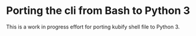 # Porting the cli from Bash to Python 3

This is a work in progress effort for porting kubify shell file to Python 3.